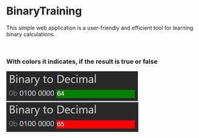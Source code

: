 # BinaryTraining
This simple web application is a user-friendly and efficient tool for learning binary calculations.

<br/>

### With colors it indicates, if the result is true or false

<div>
  <img src="https://github.com/Wittcheen/BinaryTraining/blob/main/Screenshot%20-%20TRUE.png?raw=true"/>
</div>
<div>
  <img src="https://github.com/Wittcheen/BinaryTraining/blob/main/Screenshot%20-%20FALSE.png?raw=true"/>
</div>

